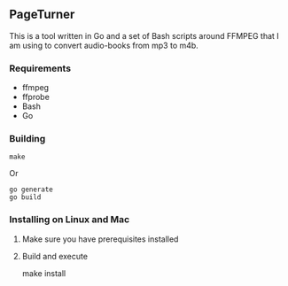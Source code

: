 ## PageTurner
This is a tool written in Go and a set of Bash scripts around FFMPEG that I am using to convert audio-books from mp3 to m4b.

### Requirements

- ffmpeg
- ffprobe
- Bash
- Go

### Building

    make

Or

    go generate
    go build

### Installing on Linux and Mac

1. Make sure you have prerequisites installed
2. Build and execute

    make install
